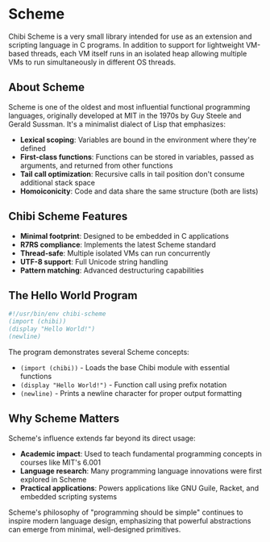 # Scheme

Chibi Scheme is a very small library intended for use as an extension and scripting language in C programs. In addition to support for lightweight VM-based threads, each VM itself runs in an isolated heap allowing multiple VMs to run simultaneously in different OS threads.

## About Scheme

Scheme is one of the oldest and most influential functional programming languages, originally developed at MIT in the 1970s by Guy Steele and Gerald Sussman. It's a minimalist dialect of Lisp that emphasizes:

- **Lexical scoping**: Variables are bound in the environment where they're defined
- **First-class functions**: Functions can be stored in variables, passed as arguments, and returned from other functions
- **Tail call optimization**: Recursive calls in tail position don't consume additional stack space
- **Homoiconicity**: Code and data share the same structure (both are lists)

## Chibi Scheme Features

- **Minimal footprint**: Designed to be embedded in C applications
- **R7RS compliance**: Implements the latest Scheme standard
- **Thread-safe**: Multiple isolated VMs can run concurrently
- **UTF-8 support**: Full Unicode string handling
- **Pattern matching**: Advanced destructuring capabilities

## The Hello World Program

```scheme
#!/usr/bin/env chibi-scheme
(import (chibi))
(display "Hello World!")
(newline)
```

The program demonstrates several Scheme concepts:
- `(import (chibi))` - Loads the base Chibi module with essential functions
- `(display "Hello World!")` - Function call using prefix notation
- `(newline)` - Prints a newline character for proper output formatting

## Why Scheme Matters

Scheme's influence extends far beyond its direct usage:
- **Academic impact**: Used to teach fundamental programming concepts in courses like MIT's 6.001
- **Language research**: Many programming language innovations were first explored in Scheme
- **Practical applications**: Powers applications like GNU Guile, Racket, and embedded scripting systems

Scheme's philosophy of "programming should be simple" continues to inspire modern language design, emphasizing that powerful abstractions can emerge from minimal, well-designed primitives.